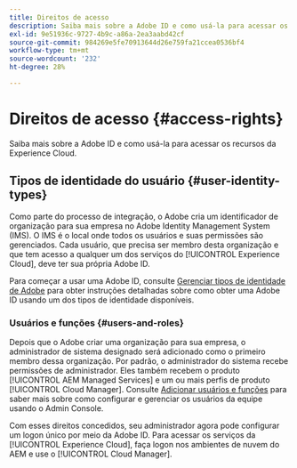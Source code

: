 ```yaml
---
title: Direitos de acesso
description: Saiba mais sobre a Adobe ID e como usá-la para acessar os recursos da Experience Cloud.
exl-id: 9e51936c-9727-4b9c-a86a-2ea3aabd42cf
source-git-commit: 984269e5fe70913644d26e759fa21ccea0536bf4
workflow-type: tm+mt
source-wordcount: '232'
ht-degree: 28%

---
```



# Direitos de acesso {#access-rights}

Saiba mais sobre a Adobe ID e como usá-la para acessar os recursos da Experience Cloud.

## Tipos de identidade do usuário {#user-identity-types}

Como parte do processo de integração, o Adobe cria um identificador de organização para sua empresa no Adobe Identity Management System (IMS). O IMS é o local onde todos os usuários e suas permissões são gerenciados. Cada usuário, que precisa ser membro desta organização e que tem acesso a qualquer um dos serviços do [!UICONTROL Experience Cloud], deve ter sua própria Adobe ID.

Para começar a usar uma Adobe ID, consulte [Gerenciar tipos de identidade de Adobe](https://helpx.adobe.com/br/enterprise/using/identity.html) para obter instruções detalhadas sobre como obter uma Adobe ID usando um dos tipos de identidade disponíveis.

### Usuários e funções {#users-and-roles}

Depois que o Adobe criar uma organização para sua empresa, o administrador de sistema designado será adicionado como o primeiro membro dessa organização. Por padrão, o administrador do sistema recebe permissões de administrador. Eles também recebem o produto [!UICONTROL AEM Managed Services] e um ou mais perfis de produto [!UICONTROL Cloud Manager]. Consulte [Adicionar usuários e funções](/help/requirements/users-and-roles.md) para saber mais sobre como configurar e gerenciar os usuários da equipe usando o Admin Console.

Com esses direitos concedidos, seu administrador agora pode configurar um logon único por meio da Adobe ID. Para acessar os serviços da [!UICONTROL Experience Cloud], faça logon nos ambientes de nuvem do AEM e use o [!UICONTROL Cloud Manager].
